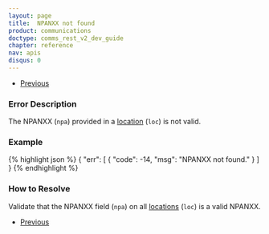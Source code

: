 ```yaml
---
layout: page
title:  NPANXX not found
product: communications
doctype: comms_rest_v2_dev_guide
chapter: reference
nav: apis
disqus: 0
---
```


<ul class="pager">
  <li class="previous"><a href="/communications/dev-guide_rest_v2/reference/calculate-tax-errors/"><i class="glyphicon glyphicon-chevron-left"></i>Previous</a></li>
</ul>

<h3>Error Description</h3>
The NPANXX (<code>npa</code>) provided in a <a class="dev-guide-link" href="/communications/dev-guide_rest_v2/reference/location/">location</a> (<code>loc</code>) is not valid.

<h3>Example</h3>
{% highlight json %}
{
  "err": [
    {
      "code": -14,
      "msg": "NPANXX not found."
    }
  ]
}
{% endhighlight %}

<h3>How to Resolve</h3>
Validate that the NPANXX field (<code>npa</code>) on all <a class="dev-guide-link" href="/communications/dev-guide_rest_v2/reference/location/">locations</a> (<code>loc</code>) is a valid NPANXX.

<ul class="pager">
  <li class="previous"><a href="/communications/dev-guide_rest_v2/reference/calculate-tax-errors/"><i class="glyphicon glyphicon-chevron-left"></i>Previous</a></li>
</ul>